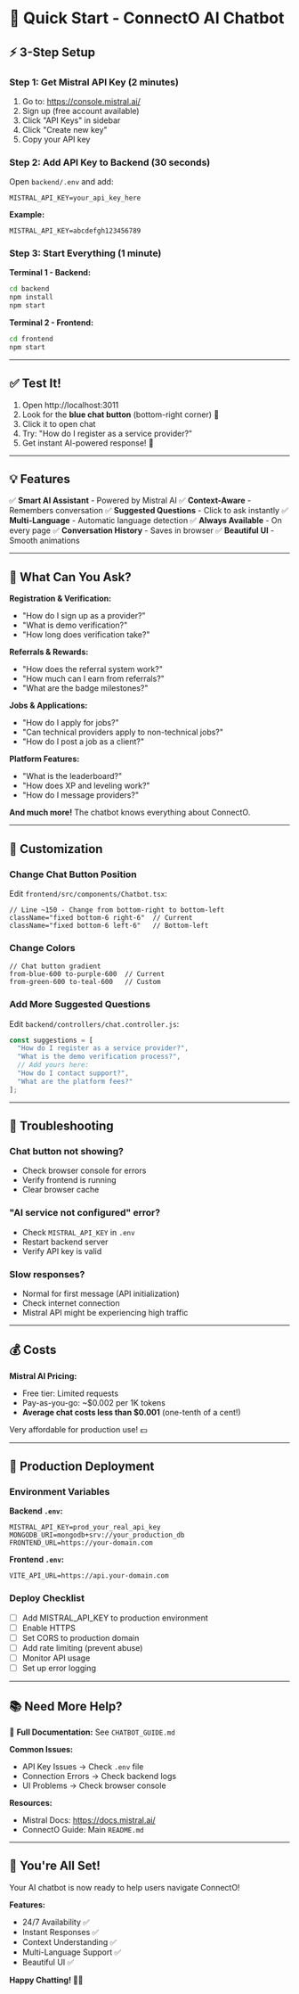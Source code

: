 # 🚀 Quick Start - ConnectO AI Chatbot

## ⚡ 3-Step Setup

### Step 1: Get Mistral API Key (2 minutes)

1. Go to: https://console.mistral.ai/
2. Sign up (free account available)
3. Click "API Keys" in sidebar
4. Click "Create new key"
5. Copy your API key

### Step 2: Add API Key to Backend (30 seconds)

Open `backend/.env` and add:

```env
MISTRAL_API_KEY=your_api_key_here
```

**Example:**
```env
MISTRAL_API_KEY=abcdefgh123456789
```

### Step 3: Start Everything (1 minute)

**Terminal 1 - Backend:**
```bash
cd backend
npm install
npm start
```

**Terminal 2 - Frontend:**
```bash
cd frontend
npm start
```

---

## ✅ Test It!

1. Open http://localhost:3011
2. Look for the **blue chat button** (bottom-right corner) 🤖
3. Click it to open chat
4. Try: "How do I register as a service provider?"
5. Get instant AI-powered response! 🎉

---

## 💡 Features

✅ **Smart AI Assistant** - Powered by Mistral AI
✅ **Context-Aware** - Remembers conversation
✅ **Suggested Questions** - Click to ask instantly
✅ **Multi-Language** - Automatic language detection
✅ **Always Available** - On every page
✅ **Conversation History** - Saves in browser
✅ **Beautiful UI** - Smooth animations

---

## 🎯 What Can You Ask?

**Registration & Verification:**
- "How do I sign up as a provider?"
- "What is demo verification?"
- "How long does verification take?"

**Referrals & Rewards:**
- "How does the referral system work?"
- "How much can I earn from referrals?"
- "What are the badge milestones?"

**Jobs & Applications:**
- "How do I apply for jobs?"
- "Can technical providers apply to non-technical jobs?"
- "How do I post a job as a client?"

**Platform Features:**
- "What is the leaderboard?"
- "How does XP and leveling work?"
- "How do I message providers?"

**And much more!** The chatbot knows everything about ConnectO.

---

## 🎨 Customization

### Change Chat Button Position

Edit `frontend/src/components/Chatbot.tsx`:

```tsx
// Line ~150 - Change from bottom-right to bottom-left
className="fixed bottom-6 right-6"  // Current
className="fixed bottom-6 left-6"   // Bottom-left
```

### Change Colors

```tsx
// Chat button gradient
from-blue-600 to-purple-600  // Current
from-green-600 to-teal-600   // Custom
```

### Add More Suggested Questions

Edit `backend/controllers/chat.controller.js`:

```javascript
const suggestions = [
  "How do I register as a service provider?",
  "What is the demo verification process?",
  // Add yours here:
  "How do I contact support?",
  "What are the platform fees?"
];
```

---

## 🔧 Troubleshooting

### Chat button not showing?
- Check browser console for errors
- Verify frontend is running
- Clear browser cache

### "AI service not configured" error?
- Check `MISTRAL_API_KEY` in `.env`
- Restart backend server
- Verify API key is valid

### Slow responses?
- Normal for first message (API initialization)
- Check internet connection
- Mistral API might be experiencing high traffic

---

## 💰 Costs

**Mistral AI Pricing:**
- Free tier: Limited requests
- Pay-as-you-go: ~$0.002 per 1K tokens
- **Average chat costs less than $0.001** (one-tenth of a cent!)

Very affordable for production use! 💵

---

## 🚀 Production Deployment

### Environment Variables

**Backend `.env`:**
```env
MISTRAL_API_KEY=prod_your_real_api_key
MONGODB_URI=mongodb+srv://your_production_db
FRONTEND_URL=https://your-domain.com
```

**Frontend `.env`:**
```env
VITE_API_URL=https://api.your-domain.com
```

### Deploy Checklist

- [ ] Add MISTRAL_API_KEY to production environment
- [ ] Enable HTTPS
- [ ] Set CORS to production domain
- [ ] Add rate limiting (prevent abuse)
- [ ] Monitor API usage
- [ ] Set up error logging

---

## 📚 Need More Help?

📖 **Full Documentation:** See `CHATBOT_GUIDE.md`

**Common Issues:**
- API Key Issues → Check `.env` file
- Connection Errors → Check backend logs
- UI Problems → Check browser console

**Resources:**
- Mistral Docs: https://docs.mistral.ai/
- ConnectO Guide: Main `README.md`

---

## 🎉 You're All Set!

Your AI chatbot is now ready to help users navigate ConnectO!

**Features:**
- 24/7 Availability ✅
- Instant Responses ✅
- Context Understanding ✅
- Multi-Language Support ✅
- Beautiful UI ✅

**Happy Chatting! 🤖💬**
